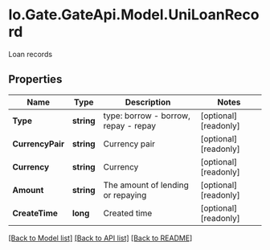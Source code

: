
# Io.Gate.GateApi.Model.UniLoanRecord

Loan records

## Properties

Name | Type | Description | Notes
------------ | ------------- | ------------- | -------------
**Type** | **string** | type: borrow - borrow, repay - repay | [optional] [readonly] 
**CurrencyPair** | **string** | Currency pair | [optional] [readonly] 
**Currency** | **string** | Currency | [optional] [readonly] 
**Amount** | **string** | The amount of lending or repaying | [optional] [readonly] 
**CreateTime** | **long** | Created time | [optional] [readonly] 

[[Back to Model list]](../README.md#documentation-for-models)
[[Back to API list]](../README.md#documentation-for-api-endpoints)
[[Back to README]](../README.md)
